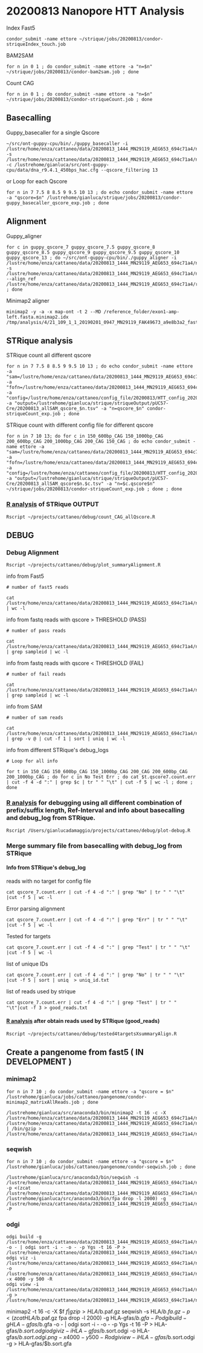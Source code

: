 # 20200813 Nanopore HTT Analysis

Index Fast5
```
condor_submit -name ettore ~/strique/jobs/20200813/condor-striqueIndex_touch.job
```
BAM2SAM
```
for n in 0 1 ; do condor_submit -name ettore -a "n=$n" ~/strique/jobs/20200813/condor-bam2sam.job ; done
```

Count CAG
```
for n in 0 1 ; do condor_submit -name ettore -a "n=$n" ~/strique/jobs/20200813/condor-striqueCount.job ; done
```

## Basecalling

Guppy_basecaller for a single Qscore
```
~/src/ont-guppy-cpu/bin/./guppy_basecaller -i /lustre/home/enza/cattaneo/data/20200813_1444_MN29119_AEG653_694c71a4/new_basecalling/all_fast5/ -s /lustre/home/enza/cattaneo/data/20200813_1444_MN29119_AEG653_694c71a4/new_basecalling/guppy_qscore_13/ -c /lustrehome/gianluca/src/ont-guppy-cpu/data/dna_r9.4.1_450bps_hac.cfg --qscore_filtering 13
```
or Loop for each Qscore
```
for n in 7 7.5 8 8.5 9 9.5 10 13 ; do echo condor_submit -name ettore -a "qscore=$n" /lustrehome/gianluca/strique/jobs/20200813/condor-guppy_basecaller_qscore_exp.job ; done
```
## Alignment

Guppy_aligner
```
for c in guppy_qscore_7 guppy_qscore_7.5 guppy_qscore_8 guppy_qscore_8.5 guppy_qscore_9 guppy_qscore_9.5 guppy_qscore_10 guppy_qscore_13 ; do ~/src/ont-guppy-cpu/bin/./guppy_aligner -i /lustre/home/enza/cattaneo/data/20200813_1444_MN29119_AEG653_694c71a4/new_basecalling/$c/pass/ -s /lustre/home/enza/cattaneo/data/20200813_1444_MN29119_AEG653_694c71a4/new_basecalling/$c/alignment/ --align_ref /lustre/home/enza/cattaneo/data/20200813_1444_MN29119_AEG653_694c71a4/reference/pUC57_Cre_Lox_50Q.fasta ; done
```

Minimap2 aligner
```
minimap2 -y -a -x map-ont -t 2 --MD /reference_folder/exon1-amp-left.fasta.minimap2.idx /tmp/analysis/4/21_109_1_1_20190201_0947_MN29119_FAK49673_a9e8b3a2_fastq_fastq_runid_361d77ef4849a8b084ddc941d7c81aec28e5c109_10.fastq
```

## STRique analysis

STRique count all different qscore
```
for n in 7 7.5 8 8.5 9 9.5 10 13 ; do echo condor_submit -name ettore -a "sam=/lustre/home/enza/cattaneo/data/20200813_1444_MN29119_AEG653_694c71a4/new_basecalling/guppy_qscore_$n/alignment/all_fastq.sam" -a "fofn=/lustre/home/enza/cattaneo/data/20200813_1444_MN29119_AEG653_694c71a4/new_basecalling/all_fast5/reads.fofn" -a "config=/lustre/home/enza/cattaneo/config_file/20200813/HTT_config_20200813_pUC57_Cre_150_CAG.tsv" -a "output=/lustrehome/gianluca/strique/striqueOutput/pUC57-Cre/20200813_allSAM_qscore_$n.tsv" -a "n=qscore_$n" condor-striqueCount_exp.job ; done
```
STRique count with different config file for different qscore
```
for n in 7 10 13; do for c in 150_600bp_CAG 150_1000bp_CAG 200_600bp_CAG 200_1000bp_CAG 200_CAG 150_CAG ; do echo condor_submit -name ettore -a "sam=/lustre/home/enza/cattaneo/data/20200813_1444_MN29119_AEG653_694c71a4/new_basecalling/guppy_qscore_$n/alignment/all_fastq.sam" -a "fofn=/lustre/home/enza/cattaneo/data/20200813_1444_MN29119_AEG653_694c71a4/new_basecalling/all_fast5/reads.fofn" -a "config=/lustre/home/enza/cattaneo/config_file/20200813/HTT_config_20200813_pUC57_Cre_$c.tsv" -a "output=/lustrehome/gianluca/strique/striqueOutput/pUC57-Cre/20200813_allSAM_qscore$n.$c.tsv" -a "n=$c.qscore$n" ~/strique/jobs/20200813/condor-striqueCount_exp.job ; done ; done
```
### [R analysis](count_CAG_allQscore.R) of STRique OUTPUT

```
Rscript ~/projects/cattaneo/debug/count_CAG_allQscore.R
```

## DEBUG

### Debug Alignment

```
Rscript ~/projects/cattaneo/debug/plot_summaryAlignment.R
```

info from Fast5
```
# number of fast5 reads

cat /lustre/home/enza/cattaneo/data/20200813_1444_MN29119_AEG653_694c71a4/new_basecalling/all_fast5/reads.fofn | wc -l
```
info from fastq reads with qscore > THRESHOLD (PASS)
```
# number of pass reads

cat /lustre/home/enza/cattaneo/data/20200813_1444_MN29119_AEG653_694c71a4/new_basecalling/guppy_qscore_7/pass/fastq_runid_ab4c51e370a39025bfacdeabffb0e2d16507f36b_* | grep sampleid | wc -l
```
info from fastq reads with qscore < THRESHOLD (FAIL)

```
# number of fail reads

cat /lustre/home/enza/cattaneo/data/20200813_1444_MN29119_AEG653_694c71a4/new_basecalling/guppy_qscore_7/fail/fastq_runid_ab4c51e370a39025bfacdeabffb0e2d16507f36b_* | grep sampleid | wc -l
```
info from SAM
```
# number of sam reads

cat /lustre/home/enza/cattaneo/data/20200813_1444_MN29119_AEG653_694c71a4/new_basecalling/guppy_qscore_7/alignment/fastq_runid_ab4c51e370a39025bfacdeabffb0e2d16507f36b_* | grep -v @ | cut -f 1 | sort | uniq | wc -l
```
info from different STRique's debug_logs 
```
# Loop for all info

for t in 150_CAG 150_600bp_CAG 150_1000bp_CAG 200_CAG 200_600bp_CAG 200_1000bp_CAG ; do for c in No Test Err ; do cat $t.qscore7.count.err  | cut -f 4 -d ":" | grep $c | tr " " "\t" | cut -f 5 | wc -l ; done ; done
```
### [R analysis](plot-debug.R) for debugging using all different combination of prefix/suffix length, Ref-Interval and info about basecalling and debug_log from STRique.

```
Rscript /Users/gianlucadamaggio/projects/cattaneo/debug/plot-debug.R
```

### Merge summary file from basecalling with debug_log from STRique

#### Info from STRique's debug_log  

reads with no target for config file
```
cat qscore_7.count.err | cut -f 4 -d ":" | grep "No" | tr " " "\t" |cut -f 5 | wc -l
```
Error parsing alignment
```
cat qscore_7.count.err | cut -f 4 -d ":" | grep "Err" | tr " " "\t" |cut -f 5 | wc -l
```
Tested for targets
```
cat qscore_7.count.err | cut -f 4 -d ":" | grep "Test" | tr " " "\t" |cut -f 5 | wc -l
```
list of unique IDs
```
cat qscore_7.count.err | cut -f 4 -d ":" | grep "No" | tr " " "\t" |cut -f 5 | sort | uniq  > uniq_id.txt
```
list of reads used by strique
```
cat qscore_7.count.err | cut -f 4 -d ":" | grep "Test" | tr " " "\t"|cut -f 3 > good_reads.txt
```
#### [R analysis](tested4targetsXsummaryAlign.R) after obtain reads used by STRique (good_reads)
```
Rscript ~/projects/cattaneo/debug/tested4targetsXsummaryAlign.R
```



## Create a pangenome from fast5 ( IN DEVELOPMENT )

### minimap2
```
for n in 7 10 ; do condor_submit -name ettore -a "qscore = $n" /lustrehome/gianluca/jobs/cattaneo/pangenome/condor-minimap2_matrixAllReads.job ; done
```
```
/lustrehome/gianluca/src/anaconda3/bin/minimap2 -t 16 -c -X /lustre/home/enza/cattaneo/data/20200813_1444_MN29119_AEG653_694c71a4/new_basecalling/guppy_qscore_$1/pass/all_reads.fastq /lustre/home/enza/cattaneo/data/20200813_1444_MN29119_AEG653_694c71a4/new_basecalling/guppy_qscore_$1/pass/all_reads.fastq | /bin/gzip > /lustre/home/enza/cattaneo/data/20200813_1444_MN29119_AEG653_694c71a4/new_basecalling/guppy_qscore_$1/pass/qscore$1.paf.gz
```

### seqwish
```
for n in 7 10 ; do condor_submit -name ettore -a "qscore = $n" /lustrehome/gianluca/jobs/cattaneo/pangenome/condor-seqwish.job ; done
```
```
/lustrehome/gianluca/src/anaconda3/bin/seqwish -s /lustre/home/enza/cattaneo/data/20200813_1444_MN29119_AEG653_694c71a4/new_basecalling/guppy_qscore_7/pass/all_reads.fastq -p <(zcat /lustre/home/enza/cattaneo/data/20200813_1444_MN29119_AEG653_694c71a4/new_basecalling/guppy_qscore_7/pass/qscore7.paf.gz /lustrehome/gianluca/src/anaconda3/bin/fpa drop -l 2000) -g /lustre/home/enza/cattaneo/data/20200813_1444_MN29119_AEG653_694c71a4/new_basecalling/guppy_qscore_7/gfa/qscore7.gfa -P
```
### odgi
```
odgi build -g /lustre/home/enza/cattaneo/data/20200813_1444_MN29119_AEG653_694c71a4/new_basecalling/guppy_qscore_7/gfa/qscore7.gfa -o - | odgi sort -i - -o - -p Ygs -t 16 -P > /lustre/home/enza/cattaneo/data/20200813_1444_MN29119_AEG653_694c71a4/new_basecalling/guppy_qscore_7/gfa/qscore7.sort.odgi
odgi viz -i /lustre/home/enza/cattaneo/data/20200813_1444_MN29119_AEG653_694c71a4/new_basecalling/guppy_qscore_7/gfa/qscore7.sort.odgi -o /lustre/home/enza/cattaneo/data/20200813_1444_MN29119_AEG653_694c71a4/new_basecalling/guppy_qscore_7/gfa/qscore7.sort.odgi.png -x 4000 -y 500 -R
odgi view -i /lustre/home/enza/cattaneo/data/20200813_1444_MN29119_AEG653_694c71a4/new_basecalling/guppy_qscore_7/gfa/qscore7.sort.odgi -g > /lustre/home/enza/cattaneo/data/20200813_1444_MN29119_AEG653_694c71a4/new_basecalling/guppy_qscore_7/gfa/qscore7.sort.gfa
```


minimap2 -t 16 -c -X $f $f |gzip > HLA/$b.paf.gz
seqwish -s HLA/$b.fa.gz -p <(zcat HLA/$b.paf.gz fpa drop -l 2000) -g HLA-gfas/$b.gfa -P
odgi build -g HLA-gfas/$b.gfa -o - | odgi sort -i - -o - -p Ygs -t 16 -P > HLA-gfas/$b.sort.odgi
odgi viz -i HLA-gfas/$b.sort.odgi -o HLA-gfas/$b.sort.odgi.png -x 4000 -y 500 -R
odgi view -i HLA-gfas/$b.sort.odgi -g > HLA-gfas/$b.sort.gfa
